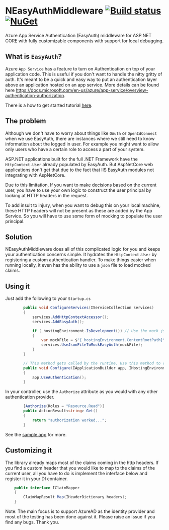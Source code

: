 # NEasyAuthMiddleware  [![Build status](https://ci.appveyor.com/api/projects/status/5e9kb8rd3egstvkb?svg=true)](https://ci.appveyor.com/project/dasiths/neasyauthmiddleware) [![NuGet](https://img.shields.io/nuget/v/NEasyAuthMiddleware.svg)](https://www.nuget.org/packages/NEasyAuthMiddleware) 
Azure App Service Authentication (EasyAuth) middleware for ASP.NET CORE with fully customizable components with support for local debugging.

## What is `EasyAuth`?

Azure `App Service` has a feature to turn on Authentication on top of your application code. This is useful if you don't want to handle the nitty gritty of auth. It's meant to be a quick and easy way to put an authentication layer above an application hosted on an app service. More details can be found here https://docs.microsoft.com/en-us/azure/app-service/overview-authentication-authorization.

There is a how to get started tutorial [here](https://www.benday.com/2018/05/17/walkthrough-part-2-configure-app-service-authentication-for-your-azure-web-app/).

## The problem

Although we don't have to worry about things like `OAuth` or `OpenIdConnect` when we use EasyAuth, there are instances where we still need to know information about the logged in user. For example you might want to allow only users who have a certain role to access a part of your system.

ASP.NET applications built for the full .NET Framework have the `HttpContext.User` already populated by EasyAuth. But AspNetCore web applications don't get that due to the fact that IIS EasyAuth modules not integrating with AspNetCore.

Due to this limitation, If you want to make decisions based on the current user, you have to use your own logic to construct the user principal by looking at HTTP headers in the request.

To add insult to injury, when you want to debug this on your local machine, these HTTP headers will not be present as these are added by the App Service. So you will have to use some form of mocking to populate the user principal.

## Solution

NEasyAuthMiddleware does all of this complicated logic for you and keeps your authentication concerns simple. It hydrates the `HttpContext.User` by registering a custom authentication handler. To make things easier when running locally, it even has the ability to use a `json` file to load mocked claims.

## Using it

Just add the following to your `Startup.cs`

```csharp
        public void ConfigureServices(IServiceCollection services)
        {
            services.AddHttpContextAccessor();
            services.AddEasyAuth();

            if (_hostingEnvironment.IsDevelopment()) // Use the mock json file when not running in an app service
            {
                var mockFile = $"{_hostingEnvironment.ContentRootPath}\\mock_user.json";
                services.UseJsonFileToMockEasyAuth(mockFile);
            }
        }

        // This method gets called by the runtime. Use this method to configure the HTTP request pipeline.
        public void Configure(IApplicationBuilder app, IHostingEnvironment env)
        {
            app.UseAuthentication();
        }
```

In your controller, use the `Authorize` attribute as you would with any other authentication provider.

```csharp
        [Authorize(Roles = "Resource.Read")]
        public ActionResult<string> Get()
        {
            return "authorization worked...";
        }
```

See the [sample app](https://github.com/dasiths/NEasyAuthMiddleware/tree/master/NEasyAuthMiddleware.Sample) for more.

## Customizing it

The library already maps most of the claims coming in the http headers. If you find a custom header that you would like to map to the claims of the current user, all you have to do is implement the interface below and register it in your DI container.

```csharp
    public interface IClaimMapper
    {
        ClaimMapResult Map(IHeaderDictionary headers);
    }
```

Note: The main focus is to support AzureAD as the identity provider and most of the testing has been done against it. Please raise an issue if you find any bugs. Thank you.